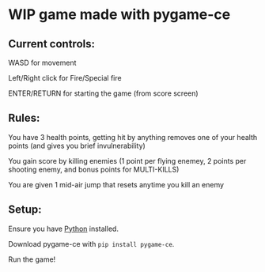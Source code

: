 # WIP game made with pygame-ce 

## Current controls:

WASD for movement

Left/Right click for Fire/Special fire

ENTER/RETURN for starting the game (from score screen)


## Rules:


You have 3 health points, getting hit by anything removes one of your health points (and gives you brief invulnerability)

You gain score by killing enemies (1 point per flying enemey, 2 points per shooting enemy, and bonus points for MULTI-KILLS)

You are given 1 mid-air jump that resets anytime you kill an enemy 

## Setup:

Ensure you have [Python]([url](https://www.python.org/downloads/)) installed.

Download pygame-ce with `pip install pygame-ce`.

Run the game! 
